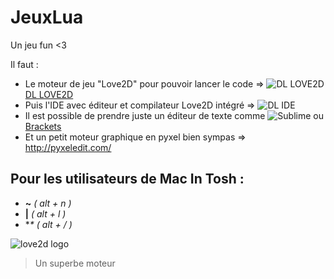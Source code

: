 # JeuxLua
Un jeu fun <3

Il faut :
- Le moteur de jeu "Love2D" pour pouvoir lancer le code => ![DL LOVE2D](https://love2d.org/ "Love2D Engine") [DL LOVE2D](https://love2d.org/ "Love2D Engine")
- Puis l'IDE avec éditeur et compilateur Love2D intégré => ![DL IDE](https://studio.zerobrane.com/ "ZEROBRANE")
- Il est possible de prendre juste un éditeur de texte comme ![Sublime](https://www.sublimetext.com/ "sublime text") ou [Brackets](http://brackets.io/)
- Et un petit moteur graphique en pyxel bien sympas => http://pyxeledit.com/

## Pour les utilisateurs de Mac In Tosh :
- **~**  _( alt + n )_
- **|**  _( alt + l )_
- **\**  _( alt + / )_

![love2d logo](https://love2d.org/style/logo.png "love2d logo")
> Un superbe moteur